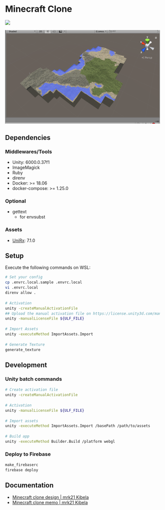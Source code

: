 # Minecraft Clone

![](https://github.com/mrk21/minecraft-clone/workflows/Build/badge.svg)

![screenshot.png](./doc/screenshot.png)

## Dependencies

### Middlewares/Tools

* Unity: 6000.0.37f1
* ImageMagick
* Ruby
* direnv
* Docker: >= 18.06
* docker-compose: >= 1.25.0

### Optional

* gettext
  * for envsubst

### Assets

* [UniRx](https://assetstore.unity.com/packages/tools/integration/unirx-reactive-extensions-for-unity-17276): 7.1.0

## Setup

Execute the following commands on WSL:

```sh
# Set your config
cp .envrc.local.sample .envrc.local
vi .envrc.local
direnv allow .

# Activation
unity -createManualActivationFile
## Upload the manual activation file on https://license.unity3d.com/manual
unity -manualLicenseFile ${ULF_FILE}

# Import Assets
unity -executeMethod ImportAssets.Import

# Generate Texture
generate_texture
```

## Development

### Unity batch commands

```sh
# Create activation file
unity -createManualActivationFile

# Activation
unity -manualLicenseFile ${ULF_FILE}

# Import assets
unity -executeMethod ImportAssets.Import /basePath /path/to/assets

# Build app
unity -executeMethod Builder.Build /platform webgl
```

### Deploy to Firebase

```sh
make_firebaserc
firebase deploy
```

## Documentation

* [Minecraft clone design | mrk21 Kibela](https://mrk21.kibe.la/shared/entries/3d340747-4142-4568-9d78-d0ce494ca9d7)
* [Minecraft clone memo | mrk21 Kibela](https://mrk21.kibe.la/shared/entries/294c5ea1-70db-40ca-a455-7f3266158789)
